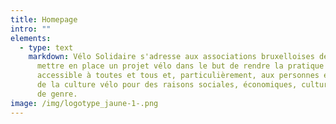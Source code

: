 ```yaml
---
title: Homepage
intro: ""
elements:
  - type: text
    markdown: Vélo Solidaire s'adresse aux associations bruxelloises désireuses de
      mettre en place un projet vélo dans le but de rendre la pratique du vélo
      accessible à toutes et tous et, particulièrement, aux personnes éloignées
      de la culture vélo pour des raisons sociales, économiques, culturelles ou
      de genre.
image: /img/logotype_jaune-1-.png
---
```


